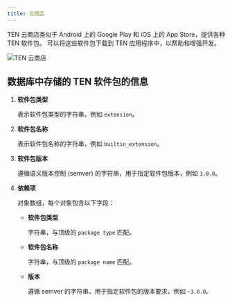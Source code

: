 ```yaml
---
title: 云商店
---
```


TEN 云商店类似于 Android 上的 Google Play 和 iOS 上的 App Store，提供各种 TEN 软件包。 可以将这些软件包下载到 TEN 应用程序中，以帮助和增强开发。

![TEN 云商店](/assets/png/ten_cloud_store.png)

## 数据库中存储的 TEN 软件包的信息

1. **软件包类型**

   表示软件包类型的字符串，例如 `extension`。

2. **软件包名称**

   表示软件包名称的字符串，例如 `builtin_extension`。

3. **软件包版本**

   遵循语义版本控制 (semver) 的字符串，用于指定软件包版本，例如 `3.0.0`。

4. **依赖项**

   对象数组，每个对象包含以下字段：

   - **软件包类型**

     字符串，与顶级的 `package type` 匹配。

   - **软件包名称**

     字符串，与顶级的 `package name` 匹配。

   - **版本**

     遵循 semver 的字符串，用于指定软件包的版本要求，例如 `~3.0.0`。
